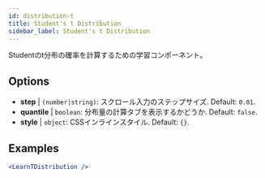 ```yaml
---
id: distribution-t
title: Student's t Distribution
sidebar_label: Student's t Distribution
---
```


Studentのt分布の確率を計算するための学習コンポーネント。

## Options

* __step__ | `(number|string)`: スクロール入力のステップサイズ. Default: `0.01`.
* __quantile__ | `boolean`: 分布量の計算タブを表示するかどうか. Default: `false`.
* __style__ | `object`: CSSインラインスタイル. Default: `{}`.


## Examples

```jsx live
<LearnTDistribution />
```


